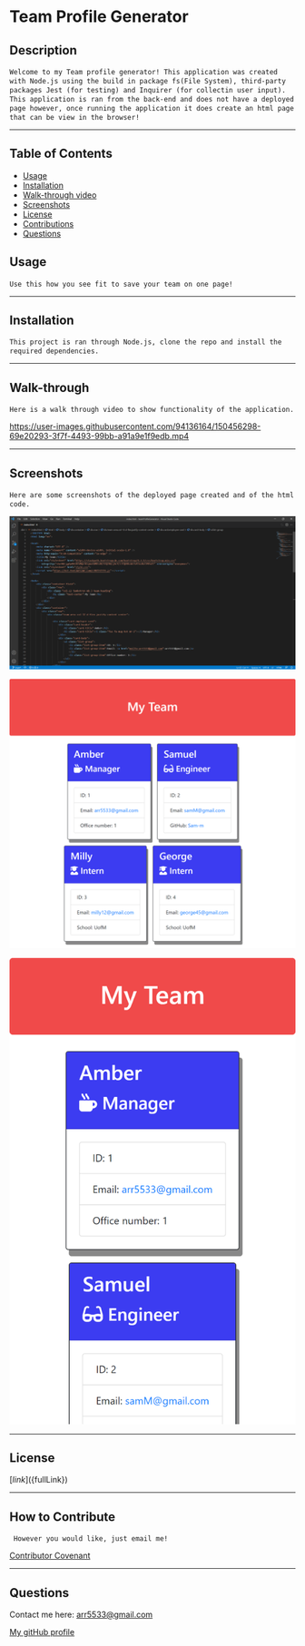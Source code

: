 # Team Profile Generator

 ## Description

    Welcome to my Team profile generator! This application was created with Node.js using the build in package fs(File System), third-party packages Jest (for testing) and Inquirer (for collectin user input). This application is ran from the back-end and does not have a deployed page however, once running the application it does create an html page that can be view in the browser! 

  ---

  ## Table of Contents
  
  - [Usage](#usage)
  - [Installation](#installation)
  - [Walk-through video](#walk-through)
  - [Screenshots](#screenshots)
  - [License](#license)
  - [Contributions](#how-to-contribute)
  - [Questions](#questions)

  ## Usage
    Use this how you see fit to save your team on one page!

  ---

  ## Installation

    This project is ran through Node.js, clone the repo and install the required dependencies.

  ---

  ## Walk-through

    Here is a walk through video to show functionality of the application.
 

https://user-images.githubusercontent.com/94136164/150456298-69e20293-3f7f-4493-99bb-a91a9e1f9edb.mp4


    

  ---

  ## Screenshots

    Here are some screenshots of the deployed page created and of the html code.

![Screenshot](dist/assets/html.png "screenshot of html")

![Screenshot](dist/assets/card.png "screenshot of browser view")

![Screenshot](dist/assets/multCard.png "screenshot of minimized browser view")



    

  ---

  ## License

  [${link}](${fullLink})

  
  ---
  
  ## How to Contribute

     However you would like, just email me!

  [Contributor Covenant](https://www.contributor-covenant.org/)

  ---

  ## Questions
  
  Contact me here:   arr5533@gmail.com
  
  [My gitHub profile](https://github.com/Amber-Robeck)
